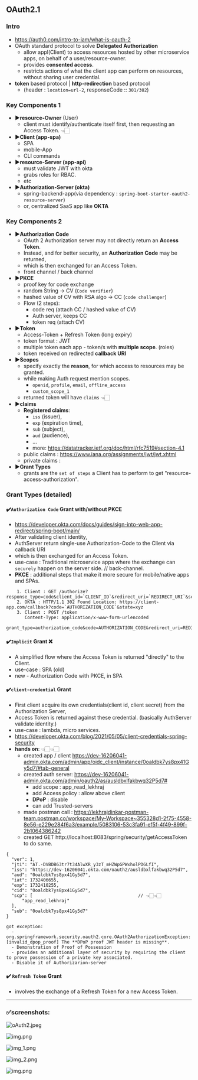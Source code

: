 ## OAuth2.1
### Intro
- https://auth0.com/intro-to-iam/what-is-oauth-2
- OAuth standard protocol to solve **Delegated Authorization**
    - allow appl(Client) to access resources hosted by other microservice apps, on behalf of a user/resource-owner.
    - provides **consented access**.
    - restricts actions of what the client app can perform on resources, without sharing user credential.
- **token** based protocol | **http-redirection** based protocol
  - (header : `location=url-2`, responseCode :: `301/302`)  

### Key Components 1
- **▶️resource-Owner** (User)
  -  client must identify/authenticate itself first, then requesting an Access Token. 👈🏻
- **▶️Client (app-spa)**
  - SPA
  - mobile-App
  - CLI commands
- **▶️resource-Server (app-api)**
  - must validate JWT with okta
  - grabs roles for RBAC.
  - etc
- **▶️Authorization-Server (okta)**
  - spring-backend-app(via dependency : `spring-boot-starter-oauth2-resource-server`) 
  - or, centralized SaaS app like **OKTA**
  
### Key Components 2
- **▶️Authorization Code**
  - OAuth 2 Authorization server may not directly return an **Access Token**.
  - Instead, and for better security, an **Authorization Code** may be returned, 
  - which is then exchanged for an Access Token.
  - front channel / back channel
- **▶️PKCE** 
  - proof key for code exchange 
  - random String -> CV (`Code verifier`)
  - hashed value  of CV with RSA algo -> CC (`code challenger`)
  - Flow (2 steps):
    - code req (attach CC / hashed value of CV)
    - Auth server, keeps CC
    - token req (attach CV)
- **▶️Token**
  - Access-Token + Refresh Token (long expiry)
  - token format : JWT
  - multiple token each app - token/s with **multiple scope**. (roles)
  - token received on redirected **callback URI**
- **▶️Scopes**
  - specify exactly the **reason**, for which access to resources may be granted.
  - while making Auth request mention scopes. 
    - `openid`, `profile`, `email`, `offline_access`
    - `custom_scope_1`
  - returned token will have `claims` 👈🏻
- **▶️claims**
  - **Registered claims**:  
    - `iss` (issuer), 
    - `exp` (expiration time), 
    - `sub` (subject), 
    - `aud` (audience),
    - ...
    - more: https://datatracker.ietf.org/doc/html/rfc7519#section-4.1
  - public claims : https://www.iana.org/assignments/jwt/jwt.xhtml
  - private claims :
- **▶️Grant Types**
  - grants are the `set of steps` a Client has to perform to get "resource-access-authorization".

### Grant Types (detailed)
#### ✔️`Authorization Code` Grant  with/without PKCE
- https://developer.okta.com/docs/guides/sign-into-web-app-redirect/spring-boot/main/
- After validating client identity,
- AuthServer return single-use Authorization-Code to the Client via callback URI
- which is then exchanged for an Access Token.
- use-case : Traditional microservice apps where the exchange can `securely` happen on the server side. // back-channel.
- **PKCE** : additional steps that make it more secure for mobile/native apps and SPAs.
```
    1. Client : GET /authorize?response_type=code&client_id=`CLIENT_ID`&redirect_uri=`REDIRECT_URI`&scope=read&state=xyz
    2. OKTA : HTTP/1.1 302 Found Location: https://client-app.com/callback?code=`AUTHORIZATION_CODE`&state=xyz
    3. Client : POST /token 
       Content-Type: application/x-www-form-urlencoded
       grant_type=authorization_code&code=AUTHORIZATION_CODE&redirect_uri=REDIRECT_URI&client_id=CLIENT_ID&client_secret=CLIENT_SECRET
```

#### ✔️`Implicit` Grant ❌
- A simplified flow where the Access Token is returned "directly" to the Client.
- use-case : SPA (old)
- new -  Authorization Code with PKCE, in SPA

#### ✔️`client-credential` Grant
- First client acquire its own credentials(client id, client secret) from the Authorization Server,
- Access Token is returned against these credential. (basically AuthServer validate identity.)
- use-case : lambda, micro services.
- https://developer.okta.com/blog/2021/05/05/client-credentials-spring-security
- **hands on**: 👈🏻👈🏻
  - created app / client https://dev-16206041-admin.okta.com/admin/app/oidc_client/instance/0oaldbk7ys8px41Gy5d7/#tab-general
  - created auth server: https://dev-16206041-admin.okta.com/admin/oauth2/as/ausldbxlfakbwq32P5d7#
    - add scope :  app_read_lekhraj
    - add Access policy : allow above client
    - **DPoP** : disable
    - can add Trusted-servers
  - made postman call : https://lekhrajdinkar-postman-team.postman.co/workspace/My-Workspace~355328d1-2f75-4558-8e56-e229e284f6a3/example/5083106-53c3fa91-ef5f-4f49-899f-2b1064386242
  - created GET http://localhost:8083/spring/security/getAccessToken to do same.
```
{
  "ver": 1,
  "jti": "AT.-DVBDB63tr7t34AlwXR_y3zT_mHZWpGPWxholPDGLfI",
  "iss": "https://dev-16206041.okta.com/oauth2/ausldbxlfakbwq32P5d7",
  "aud": "0oaldbk7ys8px41Gy5d7",
  "iat": 1732406655,
  "exp": 1732410255,
  "cid": "0oaldbk7ys8px41Gy5d7",
  "scp": [                                        // 👈🏻👈🏻
      "app_read_lekhraj"                       
  ],
  "sub": "0oaldbk7ys8px41Gy5d7"
}
  
got exception: 
  - org.springframework.security.oauth2.core.OAuth2AuthorizationException: [invalid_dpop_proof] The **DPoP proof JWT header is missing**. 
  - Demonstration of Proof of Possession
  - provides an additional layer of security by requiring the client to prove possession of a private key associated.
  - Disable it of Authorizarion-server 
```

#### ✔️ `Refresh Token` Grant
- involves the exchange of a Refresh Token for a new Access Token.


---
### ✅screenshots:
![oAuth2.jpeg](../../../src/main/resources/img/oAuth2.jpeg)

![img.png](../../99_img/99_img_sb/05/01/img.png)

![img_1.png](../../99_img/99_img_sb/05/01/img_1.png)

![img_2.png](../../99_img/99_img_sb/05/01/img_2.png)

![img.png](../../99_img/99_img_sb/05/01/img4.png)









